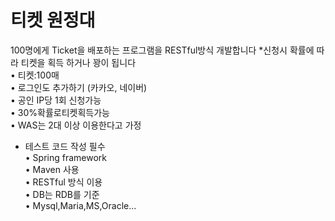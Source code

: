 # 티켓 원정대


100명에게 Ticket을 배포하는 프로그램을 RESTful방식 개발합니다
*신청시 확률에 따라 티켓을 획득 하거나 꽝이 됩니다  
• 티켓:100매  
• 로그인도 추가하기 (카카오, 네이버)  
• 공인 IP당 1회 신청가능  
• 30%확률로티켓획득가능  
• WAS는 2대 이상 이용한다고 가정  
* 테스트 코드 작성 필수   
• Spring framework   
• Maven 사용  
• RESTful 방식 이용  
• DB는 RDB를 기준  
• Mysql,Maria,MS,Oracle...  

